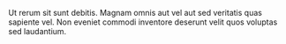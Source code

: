 Ut rerum sit sunt debitis.
Magnam omnis aut vel aut sed veritatis quas sapiente vel.
Non eveniet commodi inventore deserunt velit quos voluptas sed laudantium.